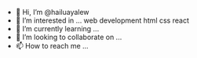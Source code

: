 - 👋 Hi, I’m @hailuayalew
- 👀 I’m interested in ... web development html css react
- 🌱 I’m currently learning ...
- 💞️ I’m looking to collaborate on ...
- 📫 How to reach me ...

<!---
hailuayalew/hailuayalew is a ✨ special ✨ repository because its `README.md` (this file) appears on your GitHub profile.
You can click the Preview link to take a look at your changes.
--->
